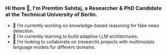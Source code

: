 ### Hi there 👋, I'm Premtim Sahitaj, a Researcher & PhD Candidate at the Technical University of Berlin. 

- 🔭 I’m currently working on knowledge-based reasoning for fake news detection.
- 🌱 I’m currently learning to build adaptive LLM architectures. 
- 👯 I’m looking to collaborate on (research) projects with multimodals language models for different domains. 

<!--- 
  if you have forked this to use on your profile, 
  Change the `github-readme-stats.anuraghazra1.vercel.app` to `github-readme-stats.vercel.app` 
--->

